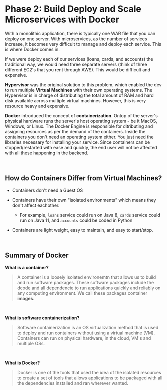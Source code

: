 # Phase 2: Build Deploy and Scale Microservices with Docker
With a monolithic application, there is typically one WAR file that you can deploy on one server. With microservices, as the number of services increase, it becomes very difficult to manage and deploy each service. This is where Docker comes in.

If we were deploy each of our services (loans, cards, and accounts) the traditional way, we would need three separate servers (think of three different EC2's that you rent through AWS).  This would be difficult and expensive.

**Hypervisor** was the original solution to this problem, which enabled the dev to run multiple **Virtual Machines** with their own operating systems.  The Hypervisor is in charge of distributing the total amount of RAM and hard disk available across multiple virtual machines. However, this is very resource heavy and expensive. 

**Docker** introduced the concept of **containerization**.  Ontop of the server's physical hardware runs the server's host operating system - be it MacOS, Windows, or Linux.  The Docker Engine is responsible for ditributing and assigning resources as per the demand of the containers. Inside the containers you don't need an operating system either.  You just need the libraries necessary for installing your service.  Since containers can be stopped/restarted with ease and quickly, the end user will not be affected with all these happening in the backend.

<br>

## How do Containers Differ from Virtual Machines?
- Containers don't need a Guest OS

- Containers have their own "isolated environments" which means they don't affect eachother.
  - For example, `loans` service could run on Java 8, `cards` service could run on Java 11, and `accounts` could be coded in Python

- Containers are light weight, easy to maintain, and easy to start/stop.

<br>

## Summary of Docker

**What is a container?** <br>
> A container is a loosely isolated environemtn that allows us to build and run software packages.  These software packages include the dcode and all dependencie to run applications quickly and reliably on any computing environment.  We call these packages container **images**.

<br>

**What is software containerization?**
> Software containerization is an OS virtualization method that is used to deploy and run containers without using a virtual machine (VM). Containers can run on physical hardware, in the cloud, VM's and multiple OSs.

<br>

**What is Docker?**
> Docker is one of the tools that used the idea of the isolated resources to create a set of tools that allows applications to be packaged with all the dependencies installed and ran wherever wanted.







